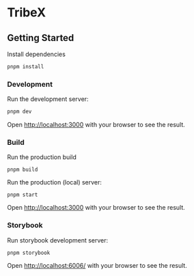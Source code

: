 # TribeX

## Getting Started
Install dependencies

```bash
pnpm install
```
### Development

Run the development server:

```bash
pnpm dev
```

Open [http://localhost:3000](http://localhost:3000) with your browser to see the result.


### Build
Run the production build
```base
pnpm build
```
Run the production (local) server:
 
```base
pnpm start
```
Open [http://localhost:3000](http://localhost:3000) with your browser to see the result.



### Storybook
Run storybook development server:
```base
pnpm storybook
```
Open [http://localhost:6006/](http://localhost:6006/) with your browser to see the result.



